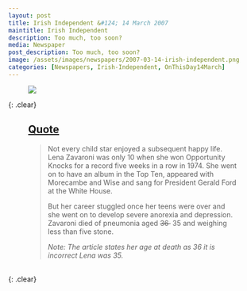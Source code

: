 ```yaml
---
layout: post
title: Irish Independent &#124; 14 March 2007
maintitle: Irish Independent
description: Too much, too soon?
media: Newspaper
post_description: Too much, too soon?
image: /assets/images/newspapers/2007-03-14-irish-independent.png
categories: [Newspapers, Irish-Independent, OnThisDay14March]
---
```


<figure class="fig3">
<a href="{{ page.image }}"><img src="{{ page.image }}" class="full-width zoom-in"></a>
</figure>

{: .clear}

<figure class="fig3">
<h2 id="quote"><a href="#quote">Quote</a></h2>
<blockquote>
<p>Not every child star enjoyed a subsequent happy life. Lena Zavaroni was only 10 when she won Opportunity Knocks for a record five weeks in a row in 1974. She went on to have an album in the Top Ten, appeared with Morecambe and Wise and sang for President Gerald Ford at the White House.</p>
<p>But her career stuggled once her teens were over and she went on to develop severe anorexia and depression. Zavaroni died of pneumonia aged <s>36&nbsp;</s> 35 and weighing less than five stone.</p>
<cite>Note: The article states her age at death as 36 it is incorrect Lena was 35.</cite>
</blockquote>
</figure>

<br />{: .clear}

